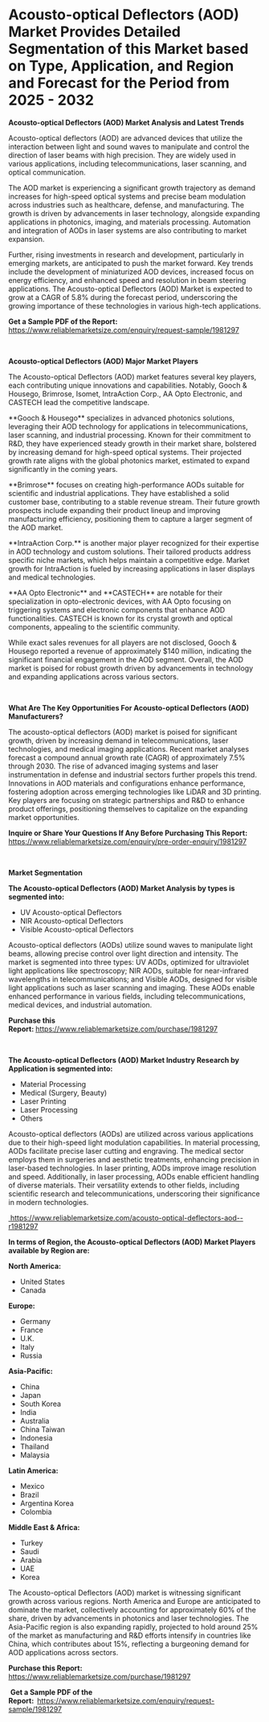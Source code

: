 <p><h1>Acousto-optical Deflectors (AOD) Market Provides Detailed Segmentation of this Market based on Type, Application, and Region and Forecast for the Period from 2025 - 2032</h1></p><p><strong>Acousto-optical Deflectors (AOD) Market Analysis and Latest Trends</strong></p>
<p><p>Acousto-optical deflectors (AOD) are advanced devices that utilize the interaction between light and sound waves to manipulate and control the direction of laser beams with high precision. They are widely used in various applications, including telecommunications, laser scanning, and optical communication.</p><p>The AOD market is experiencing a significant growth trajectory as demand increases for high-speed optical systems and precise beam modulation across industries such as healthcare, defense, and manufacturing. The growth is driven by advancements in laser technology, alongside expanding applications in photonics, imaging, and materials processing. Automation and integration of AODs in laser systems are also contributing to market expansion.</p><p>Further, rising investments in research and development, particularly in emerging markets, are anticipated to push the market forward. Key trends include the development of miniaturized AOD devices, increased focus on energy efficiency, and enhanced speed and resolution in beam steering applications. The Acousto-optical Deflectors (AOD) Market is expected to grow at a CAGR of 5.8% during the forecast period, underscoring the growing importance of these technologies in various high-tech applications.</p></p>
<p><strong>Get a Sample PDF of the Report:&nbsp;</strong> <a href="https://www.reliablemarketsize.com/enquiry/request-sample/1981297?utm_campaign=2453&utm_medium=2&utm_source=Github&utm_content=ia&utm_term=12042025&utm_id=acousto-optical-deflectors-aod">https://www.reliablemarketsize.com/enquiry/request-sample/1981297</a></p>
<p>&nbsp;</p>
<p><strong>Acousto-optical Deflectors (AOD) Major Market Players</strong></p>
<p><p>The Acousto-optical Deflectors (AOD) market features several key players, each contributing unique innovations and capabilities. Notably, Gooch & Housego, Brimrose, Isomet, IntraAction Corp., AA Opto Electronic, and CASTECH lead the competitive landscape.</p><p>**Gooch & Housego** specializes in advanced photonics solutions, leveraging their AOD technology for applications in telecommunications, laser scanning, and industrial processing. Known for their commitment to R&D, they have experienced steady growth in their market share, bolstered by increasing demand for high-speed optical systems. Their projected growth rate aligns with the global photonics market, estimated to expand significantly in the coming years.</p><p>**Brimrose** focuses on creating high-performance AODs suitable for scientific and industrial applications. They have established a solid customer base, contributing to a stable revenue stream. Their future growth prospects include expanding their product lineup and improving manufacturing efficiency, positioning them to capture a larger segment of the AOD market.</p><p>**IntraAction Corp.** is another major player recognized for their expertise in AOD technology and custom solutions. Their tailored products address specific niche markets, which helps maintain a competitive edge. Market growth for IntraAction is fueled by increasing applications in laser displays and medical technologies.</p><p>**AA Opto Electronic** and **CASTECH** are notable for their specialization in opto-electronic devices, with AA Opto focusing on triggering systems and electronic components that enhance AOD functionalities. CASTECH is known for its crystal growth and optical components, appealing to the scientific community.</p><p>While exact sales revenues for all players are not disclosed, Gooch & Housego reported a revenue of approximately $140 million, indicating the significant financial engagement in the AOD segment. Overall, the AOD market is poised for robust growth driven by advancements in technology and expanding applications across various sectors.</p></p>
<p>&nbsp;</p>
<p><strong>What Are The Key Opportunities For Acousto-optical Deflectors (AOD) Manufacturers?</strong></p>
<p><p>The acousto-optical deflectors (AOD) market is poised for significant growth, driven by increasing demand in telecommunications, laser technologies, and medical imaging applications. Recent market analyses forecast a compound annual growth rate (CAGR) of approximately 7.5% through 2030. The rise of advanced imaging systems and laser instrumentation in defense and industrial sectors further propels this trend. Innovations in AOD materials and configurations enhance performance, fostering adoption across emerging technologies like LiDAR and 3D printing. Key players are focusing on strategic partnerships and R&D to enhance product offerings, positioning themselves to capitalize on the expanding market opportunities.</p></p>
<p><strong>Inquire or Share Your Questions If Any Before Purchasing This Report:</strong> <a href="https://www.reliablemarketsize.com/enquiry/pre-order-enquiry/1981297?utm_campaign=2453&utm_medium=2&utm_source=Github&utm_content=ia&utm_term=12042025&utm_id=acousto-optical-deflectors-aod">https://www.reliablemarketsize.com/enquiry/pre-order-enquiry/1981297</a></p>
<p>&nbsp;</p>
<p><strong>Market Segmentation</strong></p>
<p><strong>The Acousto-optical Deflectors (AOD) Market Analysis by types is segmented into:</strong></p>
<p><ul><li>UV Acousto-optical Deflectors</li><li>NIR Acousto-optical Deflectors</li><li>Visible Acousto-optical Deflectors</li></ul></p>
<p><p>Acousto-optical deflectors (AODs) utilize sound waves to manipulate light beams, allowing precise control over light direction and intensity. The market is segmented into three types: UV AODs, optimized for ultraviolet light applications like spectroscopy; NIR AODs, suitable for near-infrared wavelengths in telecommunications; and Visible AODs, designed for visible light applications such as laser scanning and imaging. These AODs enable enhanced performance in various fields, including telecommunications, medical devices, and industrial automation.</p></p>
<p><strong>Purchase this Report:&nbsp;</strong><a href="https://www.reliablemarketsize.com/purchase/1981297?utm_campaign=2453&utm_medium=2&utm_source=Github&utm_content=ia&utm_term=12042025&utm_id=acousto-optical-deflectors-aod">https://www.reliablemarketsize.com/purchase/1981297</a></p>
<p>&nbsp;</p>
<p><strong>The Acousto-optical Deflectors (AOD) Market Industry Research by Application is segmented into:</strong></p>
<p><ul><li>Material Processing</li><li>Medical (Surgery, Beauty)</li><li>Laser Printing</li><li>Laser Processing</li><li>Others</li></ul></p>
<p><p>Acousto-optical deflectors (AODs) are utilized across various applications due to their high-speed light modulation capabilities. In material processing, AODs facilitate precise laser cutting and engraving. The medical sector employs them in surgeries and aesthetic treatments, enhancing precision in laser-based technologies. In laser printing, AODs improve image resolution and speed. Additionally, in laser processing, AODs enable efficient handling of diverse materials. Their versatility extends to other fields, including scientific research and telecommunications, underscoring their significance in modern technologies.</p></p>
<p><a href="https://www.reliablemarketsize.com/acousto-optical-deflectors-aod--r1981297?utm_campaign=2453&utm_medium=2&utm_source=Github&utm_content=ia&utm_term=12042025&utm_id=acousto-optical-deflectors-aod">&nbsp;https://www.reliablemarketsize.com/acousto-optical-deflectors-aod--r1981297</a></p>
<p><strong>In terms of Region, the Acousto-optical Deflectors (AOD) Market Players available by Region are:</strong></p>
<p>
    <p> <strong> North America: </strong>
        <ul>
            <li>United States</li>
            <li>Canada</li>
        </ul>
        </p> 
    <p> <strong> Europe: </strong>
        <ul>
            <li>Germany</li>
            <li>France</li>
            <li>U.K.</li>
            <li>Italy</li>
            <li>Russia</li>
        </ul>
        </p> 
    <p> <strong> Asia-Pacific: </strong>
        <ul>
            <li>China</li>
            <li>Japan</li>
            <li>South Korea</li>
            <li>India</li>
            <li>Australia</li>
            <li>China Taiwan</li>
            <li>Indonesia</li>
            <li>Thailand</li>
            <li>Malaysia</li>
        </ul>
        </p> 
    <p> <strong> Latin America: </strong>
        <ul>
            <li>Mexico</li>
            <li>Brazil</li>
            <li>Argentina Korea</li>
            <li>Colombia</li>
        </ul>
        </p> 
    <p> <strong> Middle East & Africa: </strong>
        <ul>
            <li>Turkey</li>
            <li>Saudi</li>
            <li>Arabia</li>
            <li>UAE</li>
            <li>Korea</li>
        </ul>
    </p>
    </p>
<p><p>The Acousto-optical Deflectors (AOD) market is witnessing significant growth across various regions. North America and Europe are anticipated to dominate the market, collectively accounting for approximately 60% of the share, driven by advancements in photonics and laser technologies. The Asia-Pacific region is also expanding rapidly, projected to hold around 25% of the market as manufacturing and R&D efforts intensify in countries like China, which contributes about 15%, reflecting a burgeoning demand for AOD applications across sectors.</p></p>
<p><strong>Purchase this Report: </strong><a href="https://www.reliablemarketsize.com/purchase/1981297?utm_campaign=2453&utm_medium=2&utm_source=Github&utm_content=ia&utm_term=12042025&utm_id=acousto-optical-deflectors-aod">https://www.reliablemarketsize.com/purchase/1981297</a></p>
<p>&nbsp;<strong>Get a Sample PDF of the Report:&nbsp;&nbsp;</strong><a href="https://www.reliablemarketsize.com/enquiry/request-sample/1981297?utm_campaign=2453&utm_medium=2&utm_source=Github&utm_content=ia&utm_term=12042025&utm_id=acousto-optical-deflectors-aod">https://www.reliablemarketsize.com/enquiry/request-sample/1981297</a></p>
<p><strong></strong></p>
<p><p></p><p></p><p></p></p>